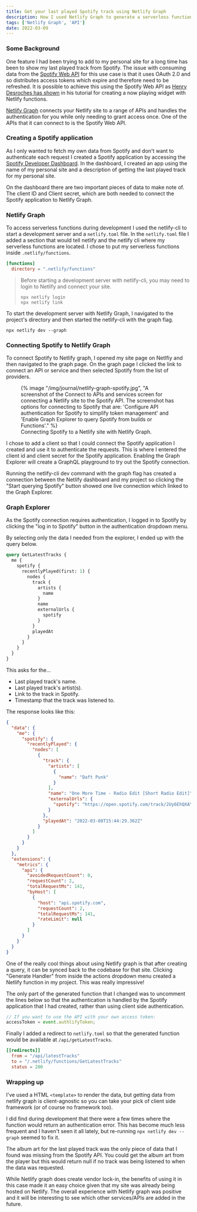 ```yaml
---
title: Get your last played Spotify track using Netlify Graph
description: How I used Netlify Graph to generate a serverless function that would fetch my last played track from Spotify while handling authentication.
tags: ['Netlify Graph', 'API']
date: 2022-03-09
---
```


### Some Background

One feature I had been trying to add to my personal site for a long time has been to show my last played track from Spotify. The issue with consuming data from the [Spotify Web API](https://developer.spotify.com/documentation/web-api/) for this use case is that it uses OAuth 2.0 and so distributes access tokens which expire and therefore need to be refreshed. It is possible to achieve this using the Spotify Web API as [Henry Desroches has shown](https://henry.codes/writing/spotify-now-playing/) in his tutorial for creating a now playing widget with Netlify functions.

[Netlify Graph](https://www.netlify.com/blog/announcing-netlify-graph-a-faster-way-for-teams-to-develop-web-apps-with-apis) connects your Netlify site to a range of APIs and handles the authentication for you while only needing to grant access once. One of the APIs that it can connect to is the Spotify Web API.

### Creating a Spotify application

As I only wanted to fetch my own data from Spotify and don't want to authenticate each request I created a Spotify application by accessing the [Spotify Developer Dashboard](https://developer.spotify.com/dashboard/). In the dashboard, I created an app using the name of my personal site and a description of getting the last played track for my personal site.

On the dashboard there are two important pieces of data to make note of. The client ID and Client secret, which are both needed to connect the Spotify application to Netlify Graph.

### Netlify Graph

To access serverless functions during development I used the netlify-cli to start a development server and a `netlify.toml` file. In the `netlify.toml` file I added a section that would tell netlify and the netlify cli where my serverless functions are located. I chose to put my serverless functions inside `.netlify/functions`.

```toml
[functions]
  directory = ".netlify/functions"
```

> Before starting a development server with netlify-cli, you may need to login to Netlify and connect your site.
>
> ```shell
> npx netlify login
> npx netlify link
> ```

To start the development server with Netlify Graph, I navigated to the project's directory and then started the netlify-cli with the graph flag.

```shell
npx netlify dev --graph
```

### Connecting Spotify to Netlify Graph

To connect Spotify to Netlify graph, I opened my site page on Netlfiy and then navigated to the graph page. On the graph page I clicked the link to connect an API or service and then selected Spotify from the list of providers.

<figure>
  {% image "/img/journal/netlify-graph-spotify.jpg", "A screenshot of the Connect to APIs and services screen for connecting a Netlify site to the Spotify API. The screenshot has options for connecting to Spotify that are: 'Configure API authentication for Spotify to simplify token management' and 'Enable Graph Explorer to query Spotify from builds or Functions'." %}
  <figcaption>Connecting Spotify to a Netlify site with Netlify Graph.</figcaption>
</figure>

I chose to add a client so that I could connect the Spotify application I created and use it to authenticate the requests. This is where I entered the client id and client secret for the Spotify application. Enabling the Graph Explorer will create a GraphQL playground to try out the Spotify connection.

Running the netlify-cli dev command with the graph flag has created a connection between the Netlify dashboard and my project so clicking the "Start querying Spotify" button showed one live connection which linked to the Graph Explorer.

### Graph Explorer

As the Spotify connection requires authentication, I logged in to Spotify by clicking the "log in to Spotify" button in the authentication dropdown menu.

By selecting only the data I needed from the explorer, I ended up with the query below.

```graphql
query GetLatestTracks {
  me {
    spotify {
      recentlyPlayed(first: 1) {
        nodes {
          track {
            artists {
              name
            }
            name
            externalUrls {
              spotify
            }
          }
          playedAt
        }
      }
    }
  }
}
```

This asks for the...

- Last played track's name.
- Last played track's artist(s).
- Link to the track in Spotify.
- Timestamp that the track was listened to.

The response looks like this:

```json
{
  "data": {
    "me": {
      "spotify": {
        "recentlyPlayed": {
          "nodes": [
            {
              "track": {
                "artists": [
                  {
                    "name": "Daft Punk"
                  }
                ],
                "name": "One More Time - Radio Edit [Short Radio Edit]",
                "externalUrls": {
                  "spotify": "https://open.spotify.com/track/2Uy6EhQXAYkXA6MohPgjpV"
                }
              },
              "playedAt": "2022-03-08T15:44:29.362Z"
            }
          ]
        }
      }
    }
  },
  "extensions": {
    "metrics": {
      "api": {
        "avoidedRequestCount": 0,
        "requestCount": 2,
        "totalRequestMs": 141,
        "byHost": [
          {
            "host": "api.spotify.com",
            "requestCount": 2,
            "totalRequestMs": 141,
            "rateLimit": null
          }
        ]
      }
    }
  }
}
```

One of the really cool things about using Netlify graph is that after creating a query, it can be synced back to the codebase for that site. Clicking "Generate Handler" from inside the actions dropdown menu created a Netlify function in my project. This was really impressive!

The only part of the generated function that I changed was to uncomment the lines below so that the authentication is handled by the Spotify application that I had created, rather than using client side authentication.

```javascript
// If you want to use the API with your own access token:
accessToken = event.authlifyToken;
```

Finally I added a redirect to `netlify.toml` so that the generated function would be available at `/api/getLatestTracks`.

```toml
[[redirects]]
  from = "/api/latestTracks"
  to = "/.netlify/functions/GetLatestTracks"
  status = 200
```

### Wrapping up

I've used a HTML `<template>` to render the data, but getting data from netlify graph is client-agnostic so you can take your pick of client side framework (or of course no framework too).

I did find during development that there were a few times where the function would return an authentication error. This has become much less frequent and I haven't seen it all lately, but re-running `npx netlify dev --graph` seemed to fix it.

The album art for the last played track was the only piece of data that I found was missing from the Spotify API. You could get the album art from the player but this would return null if no track was being listened to when the data was requested.

While Netlify graph does create vendor lock-in, the benefits of using it in this case made it an easy choice given that my site was already being hosted on Netlify. The overall experience with Netlify graph was positive and it will be interesting to see which other services/APIs are added in the future.
